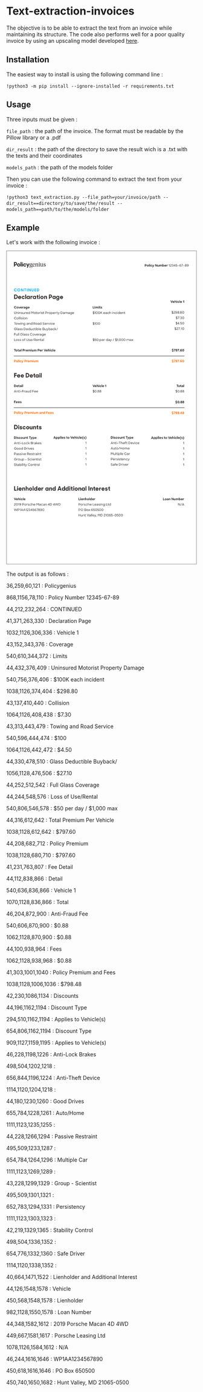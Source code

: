 Text-extraction-invoices
=====================

The objective is to be able to extract the text from an invoice while maintaining its structure. 
The code also performs well for a poor quality invoice by using an upscaling model developed [here](https://github.com/openvinotoolkit/openvino_notebooks/tree/main/notebooks/202-vision-superresolution).

Installation
----

The easiest way to install is using the following command line : 
~~~ 
!python3 -m pip install --ignore-installed -r requirements.txt 
~~~

Usage
----

Three inputs must be given :

``file_path`` : the path of the invoice. The format must be readable by the Pillow library or a .pdf

``dir_result`` : the path of the directory to save the result wich is a .txt with the texts and their coordinates

``models_path`` : the path of the models folder

Then you can use the following command to extract the text from your invoice :

~~~ 
!python3 text_extraction.py --file_path=your/invoice/path --dir_result==directory/to/save/the/result --models_path==path/to/the/models/folder
~~~

Example
----

Let's work with the following invoice :

![](image/sample-auto-insurance-declarations-page_2_2x.jpg)

The output is as follows :

36,259,60,121 : Policygenius

868,1156,78,110 : Policy Number 12345-67-89

44,212,232,264 : CONTINUED

41,371,263,330 : Declaration Page

1032,1126,306,336 : Vehicle 1

43,152,343,376 : Coverage

540,610,344,372 : Limits

44,432,376,409 : Uninsured Motorist Property Damage

540,756,376,406 : $100K each incident

1038,1126,374,404 : $298.80

43,137,410,440 : Collision

1064,1126,408,438 : $7.30

43,313,443,479 : Towing and Road Service

540,596,444,474 : $100

1064,1126,442,472 : $4.50

44,330,478,510 : Glass Deductible Buyback/

1056,1128,476,506 : $27.10

44,252,512,542 : Full Glass Coverage

44,244,548,576 : Loss of Use/Rental

540,806,546,578 : $50 per day / $1,000 max

44,316,612,642 : Total Premium Per Vehicle

1038,1128,612,642 : $797.60

44,208,682,712 : Policy Premium

1038,1128,680,710 : $797.60

41,231,763,807 : Fee Detail

44,112,838,866 : Detail

540,636,836,866 : Vehicle 1

1070,1128,836,866 : Total

46,204,872,900 : Anti-Fraud Fee

540,606,870,900 : $0.88

1062,1128,870,900 : $0.88

44,100,938,964 : Fees

1062,1128,938,968 : $0.88

41,303,1001,1040 : Policy Premium and Fees

1038,1128,1006,1036 : $798.48

42,230,1086,1134 : Discounts

44,196,1162,1194 : Discount Type

294,510,1162,1194 : Applies to Vehicle(s)

654,806,1162,1194 : Discount Type

909,1127,1159,1195 : Applies to Vehicle(s)

46,228,1198,1226 : Anti-Lock Brakes

498,504,1202,1218 : 

656,844,1196,1224 : Anti-Theft Device

1114,1120,1204,1218 : 

44,180,1230,1260 : Good Drives

655,784,1228,1261 : Auto/Home

1111,1123,1235,1255 : 

44,228,1266,1294 : Passive Restraint

495,509,1233,1287 : 

654,784,1264,1296 : Multiple Car

1111,1123,1269,1289 :

43,228,1299,1329 : Group - Scientist

495,509,1301,1321 : 

652,783,1294,1331 : Persistency

1111,1123,1303,1323 : 

42,219,1329,1365 : Stability Control

498,504,1336,1352 : 

654,776,1332,1360 : Safe Driver

1114,1120,1338,1352 : 

40,664,1471,1522 : Lienholder and Additional Interest

44,126,1548,1578 : Vehicle

450,568,1548,1578 : Lienholder

982,1128,1550,1578 : Loan Number

44,348,1582,1612 : 2019 Porsche Macan 4D 4WD

449,667,1581,1617 : Porsche Leasing Ltd

1078,1126,1584,1612 : N/A

46,244,1616,1646 : WP1AA1234567890

450,618,1616,1646 : PO Box 650500

450,740,1650,1682 : Hunt Valley, MD 21065-0500

